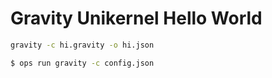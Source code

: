 Gravity Unikernel Hello World
==================

```sh
gravity -c hi.gravity -o hi.json
```

```sh
$ ops run gravity -c config.json
```
